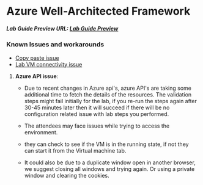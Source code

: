 # Azure Well-Architected Framework

##### Lab Guide Preview URL: [Lab Guide Preview](https://experience.cloudlabs.ai/#/labguidepreview/a9dbe192-7e71-45a9-8030-f32ee7d5e6c9)

### Known Issues and workarounds
- [Copy paste issue](https://docs.cloudlabs.ai/Learner/Troubleshooting/CopyPaste)
- [Lab VM connectivity issue](https://docs.cloudlabs.ai/Learner/Troubleshooting/RDP)

1. **Azure API issue**: 

    - Due to recent changes in Azure api's, azure API's are taking some additional time to fetch the details of the resources. The validation steps might fail initially for the lab, if you re-run the steps again after 30-45 minutes later then it will succeed if there will be no configuration related issue with lab steps you performed.

    - The attendees may face issues while trying to access the environment.
    - they can check to see if the VM is in the running state, if not they can start it from the Virtual machine tab. 
    - It could also be due to a duplicate window open in another browser, we suggest closing all windows and trying again. Or using a private window and clearing the cookies. 
